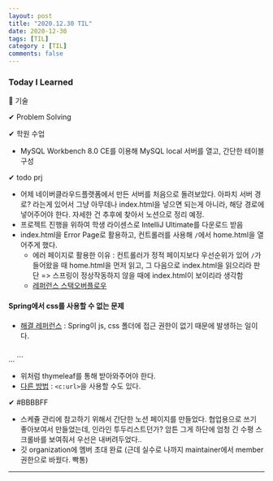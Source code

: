 ```yaml
---
layout: post
title: "2020.12.30 TIL"
date: 2020-12-30
tags: [TIL]
category : [TIL]
comments: false
---
```


### Today I Learned  

💎 기술  

✔ Problem Solving  

✔ 학원 수업
- MySQL Workbench 8.0 CE를 이용해 MySQL local 서버를 열고, 간단한 테이블 구성

✔ todo prj
- 어제 네이버클라우드플랫폼에서 만든 서버를 처음으로 돌려보았다. 아파치 서버 경로? 라는게 있어서 그냥 아무데나 index.html을 넣으면 되는게 아니라, 해당 경로에 넣어주어야 한다. 자세한 건 추후에 찾아서 노션으로 정리 예정.
- 프로젝트 진행을 위하여 학생 라이센스로 IntelliJ Ultimate를 다운로드 받음
- index.html을 Error Page로 활용하고, 컨트롤러를 사용해 `/`에서 home.html을 열어주게 했다.
  - 에러 페이지로 활용한 이유 : 컨트롤러가 정적 페이지보다 우선순위가 있어 `/`가 들어왔을 때 home.html을 먼저 읽고, 그 다음으로 index.html을 읽으리라 판단 => 스프링이 정상작동하지 않을 때에 index.html이 보이리라 생각함
  - [레퍼런스  스택오버플로우](https://stackoverflow.com/questions/27170772/where-to-put-static-files-such-as-css-in-a-spring-boot-project)

#### Spring에서 css를 사용할 수 없는 문제
- [해결 레퍼런스](https://stackoverflow.com/questions/27170772/where-to-put-static-files-such-as-css-in-a-spring-boot-project) : Spring이 js, css 폴더에 접근 권한이 없기 때문에 발생하는 일이다.

  ```html
<html lang="en" xmlns="http://www.w3.org/1999/xhtml" xmlns:th="http://www.thymeleaf.org">
...
<link rel="stylesheet" th:href="@{/파일명.css}"/>
```

- 위처럼 thymeleaf를 통해 받아와주어야 한다.
- [다른 방법](https://woopi1087.tistory.com/9) : `<c:url>`을 사용할 수도 있다.


✔ #BBBBFF
- 스케쥴 관리에 참고하기 위해서 간단한 노션 페이지를 만들었다. 협업용으로 쓰기 좋아보여서 만들었는데, 인라인 투두리스트던가? 암튼 그게 하단에 엄청 긴 수평 스크롤바를 보여줘서 우선은 내버려두었다..
- 깃 organization에 멤버 초대 완료 (근데 실수로 나까지 maintainer에서 member 권한으로 바꿨다. 빡통)

---

